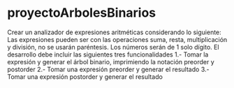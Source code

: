 # proyectoArbolesBinarios
Crear un analizador de expresiones aritméticas considerando lo siguiente:
Las expresiones pueden ser con las operaciones suma, resta, multiplicación y división, no se usarán paréntesis.
Los números serán de 1 solo dígito.
El desarrollo debe incluir las siguientes tres funcionalidades
1.- Tomar la expresión y generar el árbol binario, imprimiendo la notación preorder y postorder
2.- Tomar una expresión preorder y generar el resultado
3.- Tomar una expresión postorder y generar el resultado

